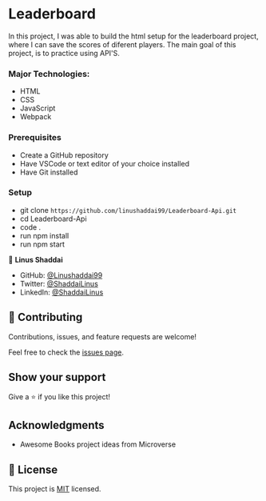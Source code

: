# Leaderboard

In this project, I was able to build the html setup for the leaderboard project, where I can save the scores of diferent players. The main goal of this project, is to practice using API'S.

### Major Technologies: 
- HTML
- CSS
- JavaScript
- Webpack

### Prerequisites

- Create a GitHub repository
- Have VSCode or text editor of your choice installed
- Have Git installed

### Setup

- git clone `https://github.com/linushaddai99/Leaderboard-Api.git`
- cd Leaderboard-Api
- code .
- run npm install
- run npm start


👤 **Linus Shaddai**

- GitHub: [@Linushaddai99](https://github.com/Linushaddai99)
- Twitter: [@ShaddaiLinus](https://twitter.com/ShaddaiLinus)
- LinkedIn: [@ShaddaiLinus](https://www.linkedin.com/in/linusshaddai/)


## 🤝 Contributing

Contributions, issues, and feature requests are welcome!

Feel free to check the [issues page](../../issues/).

## Show your support

Give a ⭐️ if you like this project!

## Acknowledgments

- Awesome Books project ideas from Microverse 

## 📝 License

This project is [MIT](./LICENSE) licensed.